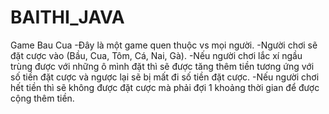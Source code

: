 # BAITHI_JAVA
Game Bau Cua
-Đây là một game quen thuộc vs mọi người.
-Người chơi sẽ đặt cược vào (Bầu, Cua, Tôm, Cá, Nai, Gà).
-Nếu người chơi lắc xí ngầu trùng được với những ô mình đặt thì sẽ được tăng thêm tiền tương ứng với số tiền đặt cược và ngược lại sẽ bị mất đi số tiền đặt cược.
-Nếu người chơi hết tiền thì sẽ không được đặt cược mà phải đợi 1 khoảng thời gian để được cộng thêm tiền.
